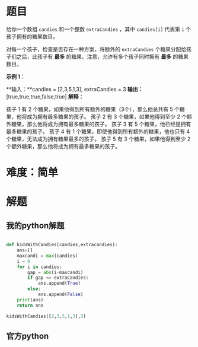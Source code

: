 # 题目

给你一个数组 `candies` 和一个整数 `extraCandies` ，其中 `candies[i]` 代表第 `i` 个孩子拥有的糖果数目。

对每一个孩子，检查是否存在一种方案，将额外的 `extraCandies` 个糖果分配给孩子们之后，此孩子有 **最多** 的糖果。注意，允许有多个孩子同时拥有 **最多** 的糖果数目。

**示例 1：**

**输入：**candies = [2,3,5,1,3], extraCandies = 3
**输出：**[true,true,true,false,true] 
**解释：**

孩子 1 有 2 个糖果，如果他得到所有额外的糖果（3个），那么他总共有 5 个糖果，他将成为拥有最多糖果的孩子。
孩子 2 有 3 个糖果，如果他得到至少 2 个额外糖果，那么他将成为拥有最多糖果的孩子。
孩子 3 有 5 个糖果，他已经是拥有最多糖果的孩子。
孩子 4 有 1 个糖果，即使他得到所有额外的糖果，他也只有 4 个糖果，无法成为拥有糖果最多的孩子。
孩子 5 有 3 个糖果，如果他得到至少 2 个额外糖果，那么他将成为拥有最多糖果的孩子。

# 难度：简单

# 解题

## 我的python解题
```python

def kidsWithCandies(candies,extracandies):
    ans=[]
    maxcandi = max(candies)
    i = 0
    for i in candies:
        gap = abs(i-maxcandi)
        if gap <= extraCandies:
            ans.append(True)
        else:
            ans.append(False)
    print(ans)
    return ans

kidsWithCandies([2,3,5,1,3],3)

```


## 官方python

```python



```